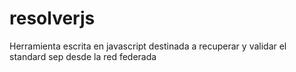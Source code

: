 # resolverjs
Herramienta escrita en javascript destinada a recuperar y validar el standard sep desde la red federada
